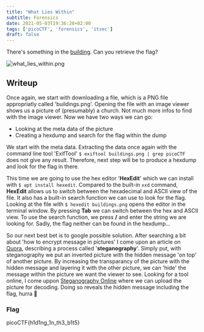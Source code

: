 ```yaml
---
title: "What Lies Within"
subtitle: Forensics
date: 2021-05-03T19:36:20+02:00
tags: ['picoCTF', 'forensics', 'itsec']
draft: false
---
```


There's something in the [building](https://jupiter.challenges.picoctf.org/static/011955b303f293d60c8116e6a4c5c84f/buildings.png). Can you retrieve the flag?

<!--more-->

![what_lies_within.png](/img/what_lies_within.png)

## Writeup
Once again, we start with downloading a file, which is a PNG file appropriatly called 'buildings.png'. Opening the file with an image viewer shows us a picture of (presumably) a church. Not much more infos to find with the image viewer. Now we have two ways we can go:
- Looking at the meta data of the picture
- Creating a hexdump and search for the flag within the dump

We start with the meta data. Extracting the data once again with the command line tool 'ExifTool' `$ exiftool buildings.png | grep picoCTF` does not give any result. Therefore, next step will be to produce a hexdump and look for the flag in there.

This time we are going to use the hex editor '**HexEdit**' which we can install with `$ apt install hexedit`. Compared to the built-in `xxd` command, **HexEdit** allows us to switch between the hexadecimal and ASCII view of the file. It also has a built-in search function we can use to look for the flag. Looking at the file with `$ hexedit buildings.png` opens the editor in the terminal window. By pressing **Tab** we can switch between the hex and ASCII view. To use the search function, we press **/** and enter the string we are looking for. Sadly, the flag neither can be found in the hexdump...

So our next best bet is to google possible solution. After searching a bit about 'how to encrypt message in pictures' I come upon an article on [Quora](https://www.quora.com/How-do-I-encrypt-a-message-in-a-image?share=1), describing a process called '**steganography**'. Simply put, with steganography we put an inverted picture with the hidden message 'on top' of another picture. By increasing the transparancy of the picture with the hidden message and layering it with the other picture, we can 'hide' the message within the picture we want the viewer to see.
Looking for a tool online, I come uppon [Steganography Online](https://stylesuxx.github.io/steganography/) where we can upload the picture for decoding. Doing so reveals the hidden message including the flag, hurra 🥳

### Flag
picoCTF{h1d1ng_1n_th3_b1t5}